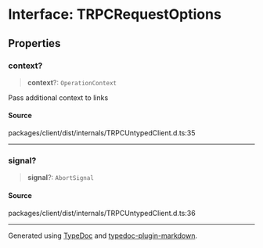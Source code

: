 # Interface: TRPCRequestOptions

## Properties

### context?

> **context**?: `OperationContext`

Pass additional context to links

#### Source

packages/client/dist/internals/TRPCUntypedClient.d.ts:35

***

### signal?

> **signal**?: `AbortSignal`

#### Source

packages/client/dist/internals/TRPCUntypedClient.d.ts:36

***

Generated using [TypeDoc](https://typedoc.org) and [typedoc-plugin-markdown](https://typedoc-plugin-markdown.org).
